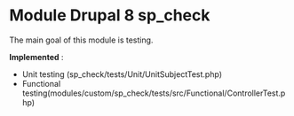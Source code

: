 # Module Drupal 8 sp_check
The main goal of this module is testing. 

  **Implemented** :
 * Unit testing (sp_check/tests/Unit/UnitSubjectTest.php)
 * Functional testing(modules/custom/sp_check/tests/src/Functional/ControllerTest.php)
  
